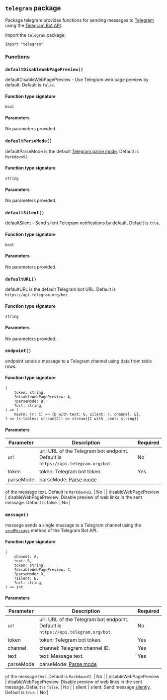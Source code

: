 ## `telegram` package

Package telegram provides functions for sending messages to [Telegram](https://telegram.org/)
using the [Telegram Bot API](https://core.telegram.org/bots/api).

Import the `telegram` package:

```flux
import "telegram"
```

### Functions

### `defaultDisableWebPagePreview()`

defaultDisableWebPagePreview - Use Telegram web page preview by default. Default is `false`.

#### Function type signature

```flux
bool
```

#### Parameters

No parameters provided.

### `defaultParseMode()`

defaultParseMode is the default [Telegram parse mode](https://core.telegram.org/bots/api#formatting-options). Default is `MarkdownV2`.

#### Function type signature

```flux
string
```

#### Parameters

No parameters provided.

### `defaultSilent()`

defaultSilent - Send silent Telegram notifications by default. Default is `true`.

#### Function type signature

```flux
bool
```

#### Parameters

No parameters provided.

### `defaultURL()`

defaultURL is the default Telegram bot URL. Default is `https://api.telegram.org/bot`.

#### Function type signature

```flux
string
```

#### Parameters

No parameters provided.

### `endpoint()`

endpoint sends a message to a Telegram channel using data from table rows.

#### Function type signature

```flux
(
    token: string,
    ?disableWebPagePreview: A,
    ?parseMode: B,
    ?url: string,
) => (
    mapFn: (r: C) => {D with text: G, silent: F, channel: E},
) => (<-tables: stream[C]) => stream[{C with _sent: string}]
```

#### Parameters

| Parameter | Description | Required |
| --- | --- | --- |
| url | url: URL of the Telegram bot endpoint. Default is `https://api.telegram.org/bot`. | No |
| token | token: Telegram bot token. | Yes |
| parseMode | parseMode: [Parse mode](https://core.telegram.org/bots/api#formatting-options)
  of the message text.
  Default is `MarkdownV2`. | No |
| disableWebPagePreview | disableWebPagePreview: Disable preview of web links in the sent message.
  Default is false. | No |
### `message()`

message sends a single message to a Telegram channel
using the [`sendMessage`](https://core.telegram.org/bots/api#sendmessage) method of the Telegram Bot API.

#### Function type signature

```flux
(
    channel: A,
    text: B,
    token: string,
    ?disableWebPagePreview: C,
    ?parseMode: D,
    ?silent: E,
    ?url: string,
) => int
```

#### Parameters

| Parameter | Description | Required |
| --- | --- | --- |
| url | url: URL of the Telegram bot endpoint. Default is `https://api.telegram.org/bot`. | No |
| token | token: Telegram bot token. | Yes |
| channel | channel: Telegram channel ID. | Yes |
| text | text: Message text. | Yes |
| parseMode | parseMode: [Parse mode](https://core.telegram.org/bots/api#formatting-options)
  of the message text.
  Default is `MarkdownV2`. | No |
| disableWebPagePreview | disableWebPagePreview: Disable preview of web links in the sent message.
  Default is `false`. | No |
| silent | silent: Send message [silently](https://telegram.org/blog/channels-2-0#silent-messages).
  Default is `true`. | No |
